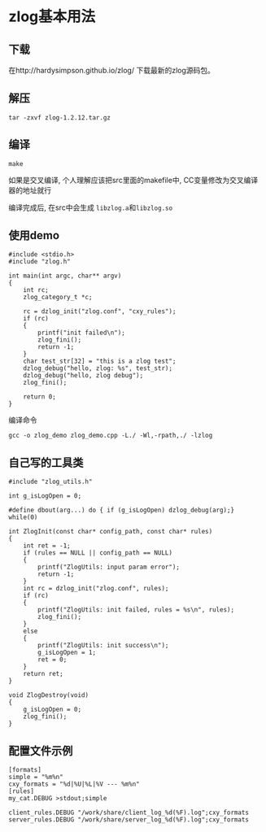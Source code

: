 # zlog基本用法

## 下载
在http://hardysimpson.github.io/zlog/ 下载最新的zlog源码包。

## 解压
`tar -zxvf zlog-1.2.12.tar.gz`

## 编译
`make`

如果是交叉编译, 个人理解应该把src里面的makefile中, CC变量修改为交叉编译器的地址就行

编译完成后, 在src中会生成
`libzlog.a`和`libzlog.so`

## 使用demo
```
#include <stdio.h>
#include "zlog.h"

int main(int argc, char** argv)
{
    int rc;
    zlog_category_t *c;

    rc = dzlog_init("zlog.conf", "cxy_rules");
    if (rc)
    {
        printf("init failed\n");
        zlog_fini();
        return -1;
    }
    char test_str[32] = "this is a zlog test";
    dzlog_debug("hello, zlog: %s", test_str);
    dzlog_debug("hello, zlog debug");
    zlog_fini();

    return 0;
}
```

编译命令
```
gcc -o zlog_demo zlog_demo.cpp -L./ -Wl,-rpath,./ -lzlog
```

## 自己写的工具类
```
#include "zlog_utils.h"

int g_isLogOpen = 0;

#define dbout(arg...) do { if (g_isLogOpen) dzlog_debug(arg);} while(0)

int ZlogInit(const char* config_path, const char* rules)
{
    int ret = -1;
    if (rules == NULL || config_path == NULL)
    {
        printf("ZlogUtils: input param error");
        return -1;
    }
    int rc = dzlog_init("zlog.conf", rules);
    if (rc)
    {
        printf("ZlogUtils: init failed, rules = %s\n", rules);
        zlog_fini();
    }
    else
    {
        printf("ZlogUtils: init success\n");
        g_isLogOpen = 1;
        ret = 0;
    }
    return ret;
}

void ZlogDestroy(void)
{
    g_isLogOpen = 0;
    zlog_fini();
}
```

## 配置文件示例
```
[formats]
simple = "%m%n"
cxy_formats = "%d|%U|%L|%V --- %m%n"
[rules]
my_cat.DEBUG >stdout;simple

client_rules.DEBUG "/work/share/client_log_%d(%F).log";cxy_formats
server_rules.DEBUG "/work/share/server_log_%d(%F).log";cxy_formats
```

